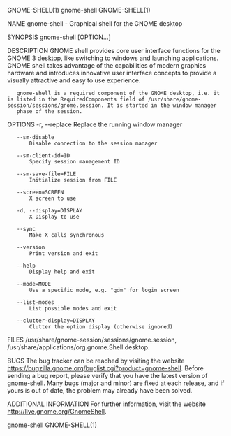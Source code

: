 GNOME-SHELL(1)                                                                                   gnome-shell                                                                                   GNOME-SHELL(1)



NAME
       gnome-shell - Graphical shell for the GNOME desktop

SYNOPSIS
       gnome-shell [OPTION...]

DESCRIPTION
       GNOME shell provides core user interface functions for the GNOME 3 desktop, like switching to windows and launching applications. GNOME shell takes advantage of the capabilities of modern graphics
       hardware and introduces innovative user interface concepts to provide a visually attractive and easy to use experience.

       gnome-shell is a required component of the GNOME desktop, i.e. it is listed in the RequiredComponents field of /usr/share/gnome-session/sessions/gnome.session. It is started in the window manager
       phase of the session.

OPTIONS
       -r, --replace
           Replace the running window manager

       --sm-disable
           Disable connection to the session manager

       --sm-client-id=ID
           Specify session management ID

       --sm-save-file=FILE
           Initialize session from FILE

       --screen=SCREEN
           X screen to use

       -d, --display=DISPLAY
           X Display to use

       --sync
           Make X calls synchronous

       --version
           Print version and exit

       --help
           Display help and exit

       --mode=MODE
           Use a specific mode, e.g. "gdm" for login screen

       --list-modes
           List possible modes and exit

       --clutter-display=DISPLAY
           Clutter the option display (otherwise ignored)

FILES
       /usr/share/gnome-session/sessions/gnome.session, /usr/share/applications/org.gnome.Shell.desktop.

BUGS
       The bug tracker can be reached by visiting the website https://bugzilla.gnome.org/buglist.cgi?product=gnome-shell. Before sending a bug report, please verify that you have the latest version of
       gnome-shell. Many bugs (major and minor) are fixed at each release, and if yours is out of date, the problem may already have been solved.

ADDITIONAL INFORMATION
       For further information, visit the website http://live.gnome.org/GnomeShell.



gnome-shell                                                                                                                                                                                    GNOME-SHELL(1)
